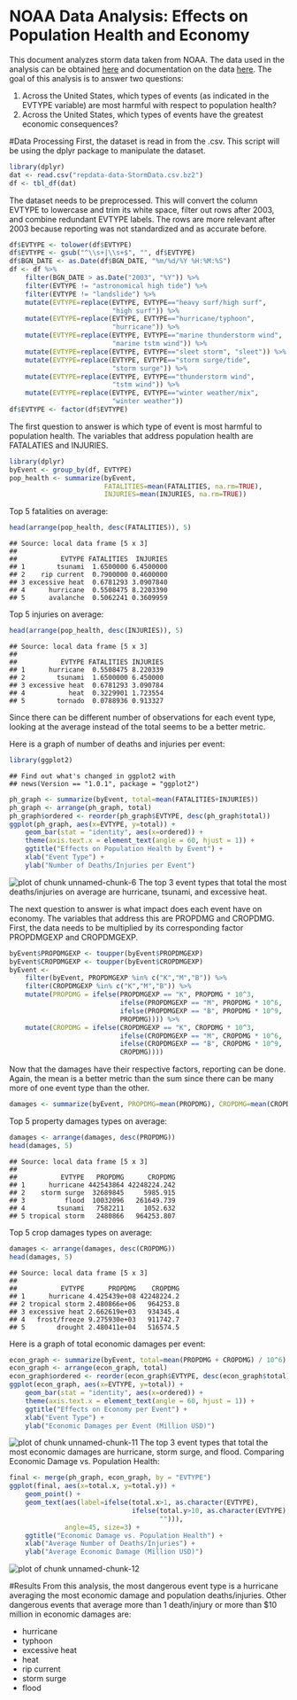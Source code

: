 NOAA Data Analysis: Effects on Population Health and Economy
=====================================================================
This document analyzes storm data taken from NOAA. The data used in the analysis can be obtained [here](https://d396qusza40orc.cloudfront.net/repdata%2Fdata%2FStormData.csv.bz2) and documentation on the data [here](https://d396qusza40orc.cloudfront.net/repdata%2Fpeer2_doc%2Fpd01016005curr.pdf). The goal of this analysis is to answer two questions:

1. Across the United States, which types of events (as indicated in the EVTYPE variable) are most harmful with respect to population health?
2. Across the United States, which types of events have the greatest economic consequences?

#Data Processing
First, the dataset is read in from the .csv. This script will be using the dplyr package to manipulate the dataset. 

```r
library(dplyr)
dat <- read.csv("repdata-data-StormData.csv.bz2")
df <- tbl_df(dat)
```
The dataset needs to be preprocessed. This will convert the column EVTYPE to lowercase and trim its white space, filter out rows after 2003, and combine redundant EVTYPE labels. The rows are more relevant after 2003 because reporting was not standardized and as accurate before.

```r
df$EVTYPE <- tolower(df$EVTYPE)
df$EVTYPE <- gsub("^\\s+|\\s+$", "", df$EVTYPE)
df$BGN_DATE <- as.Date(df$BGN_DATE, "%m/%d/%Y %H:%M:%S")
df <- df %>%
    filter(BGN_DATE > as.Date("2003", "%Y")) %>%
    filter(EVTYPE != "astronomical high tide") %>%
    filter(EVTYPE != "landslide") %>%
    mutate(EVTYPE=replace(EVTYPE, EVTYPE=="heavy surf/high surf", 
                          "high surf")) %>%
    mutate(EVTYPE=replace(EVTYPE, EVTYPE=="hurricane/typhoon", 
                          "hurricane")) %>%
    mutate(EVTYPE=replace(EVTYPE, EVTYPE=="marine thunderstorm wind",
                          "marine tstm wind")) %>%
    mutate(EVTYPE=replace(EVTYPE, EVTYPE=="sleet storm", "sleet")) %>%
    mutate(EVTYPE=replace(EVTYPE, EVTYPE=="storm surge/tide", 
                          "storm surge")) %>%
    mutate(EVTYPE=replace(EVTYPE, EVTYPE=="thunderstorm wind", 
                          "tstm wind")) %>%
    mutate(EVTYPE=replace(EVTYPE, EVTYPE=="winter weather/mix", 
                          "winter weather"))
df$EVTYPE <- factor(df$EVTYPE)
```
The first question to answer is which type of event is most harmful to population health. The variables that address population health are FATALATIES and INJURIES. 

```r
library(dplyr)
byEvent <- group_by(df, EVTYPE)
pop_health <- summarize(byEvent, 
                        FATALITIES=mean(FATALITIES, na.rm=TRUE),
                        INJURIES=mean(INJURIES, na.rm=TRUE))
```
Top 5 fatalities on average:

```r
head(arrange(pop_health, desc(FATALITIES)), 5)
```

```
## Source: local data frame [5 x 3]
## 
##           EVTYPE FATALITIES  INJURIES
## 1        tsunami  1.6500000 6.4500000
## 2    rip current  0.7900000 0.4600000
## 3 excessive heat  0.6781293 3.0907840
## 4      hurricane  0.5508475 8.2203390
## 5      avalanche  0.5062241 0.3609959
```
Top 5 injuries on average:

```r
head(arrange(pop_health, desc(INJURIES)), 5)
```

```
## Source: local data frame [5 x 3]
## 
##           EVTYPE FATALITIES INJURIES
## 1      hurricane  0.5508475 8.220339
## 2        tsunami  1.6500000 6.450000
## 3 excessive heat  0.6781293 3.090784
## 4           heat  0.3229901 1.723554
## 5        tornado  0.0788936 0.913327
```
Since there can be different number of observations for each event type, looking at the average instead of the total seems to be a better metric.

Here is a graph of number of deaths and injuries per event:

```r
library(ggplot2)
```

```
## Find out what's changed in ggplot2 with
## news(Version == "1.0.1", package = "ggplot2")
```

```r
ph_graph <- summarize(byEvent, total=mean(FATALITIES+INJURIES))
ph_graph <- arrange(ph_graph, total)
ph_graph$ordered <- reorder(ph_graph$EVTYPE, desc(ph_graph$total))
ggplot(ph_graph, aes(x=EVTYPE, y=total)) + 
    geom_bar(stat = "identity", aes(x=ordered)) +
    theme(axis.text.x = element_text(angle = 60, hjust = 1)) +
    ggtitle("Effects on Population Health by Event") + 
    xlab("Event Type") + 
    ylab("Number of Deaths/Injuries per Event")
```

![plot of chunk unnamed-chunk-6](figure/unnamed-chunk-6-1.png) 
The top 3 event types that total the most deaths/injuries on average are hurricane, tsunami, and excessive heat.

The next question to answer is what impact does each event have on economy. The variables that address this are PROPDMG and CROPDMG. First, the data needs to be multiplied by its corresponding factor PROPDMGEXP and CROPDMGEXP.

```r
byEvent$PROPDMGEXP <- toupper(byEvent$PROPDMGEXP)
byEvent$CROPDMGEXP <- toupper(byEvent$CROPDMGEXP)
byEvent <- 
    filter(byEvent, PROPDMGEXP %in% c("K","M","B")) %>%
    filter(CROPDMGEXP %in% c("K","M","B")) %>%
    mutate(PROPDMG = ifelse(PROPDMGEXP == "K", PROPDMG * 10^3,
                            ifelse(PROPDMGEXP == "M", PROPDMG * 10^6,
                            ifelse(PROPDMGEXP == "B", PROPDMG * 10^9,
                            PROPDMG)))) %>%
    mutate(CROPDMG = ifelse(CROPDMGEXP == "K", CROPDMG * 10^3,
                            ifelse(CROPDMGEXP == "M", CROPDMG * 10^6,
                            ifelse(CROPDMGEXP == "B", CROPDMG * 10^9,
                            CROPDMG))))
```
Now that the damages have their respective factors, reporting can be done. Again, the mean is a better metric than the sum since there can be many more of one event type than the other.

```r
damages <- summarize(byEvent, PROPDMG=mean(PROPDMG), CROPDMG=mean(CROPDMG))
```
Top 5 property damages types on average:

```r
damages <- arrange(damages, desc(PROPDMG))
head(damages, 5)
```

```
## Source: local data frame [5 x 3]
## 
##           EVTYPE   PROPDMG      CROPDMG
## 1      hurricane 442543864 42248224.242
## 2    storm surge  32689845     5985.915
## 3          flood  10032096   261649.739
## 4        tsunami   7582211     1052.632
## 5 tropical storm   2480866   964253.807
```
Top 5 crop damages types on average:

```r
damages <- arrange(damages, desc(CROPDMG))
head(damages, 5)
```

```
## Source: local data frame [5 x 3]
## 
##           EVTYPE      PROPDMG    CROPDMG
## 1      hurricane 4.425439e+08 42248224.2
## 2 tropical storm 2.480866e+06   964253.8
## 3 excessive heat 2.662619e+03   934345.4
## 4   frost/freeze 9.275930e+03   911742.7
## 5        drought 2.480411e+04   516574.5
```
Here is a graph of total economic damages per event:

```r
econ_graph <- summarize(byEvent, total=mean(PROPDMG + CROPDMG) / 10^6)
econ_graph <- arrange(econ_graph, total)
econ_graph$ordered <- reorder(econ_graph$EVTYPE, desc(econ_graph$total))
ggplot(econ_graph, aes(x=EVTYPE, y=total)) + 
    geom_bar(stat = "identity", aes(x=ordered)) +
    theme(axis.text.x = element_text(angle = 60, hjust = 1)) +
    ggtitle("Effects on Economy per Event") + 
    xlab("Event Type") + 
    ylab("Economic Damages per Event (Million USD)")
```

![plot of chunk unnamed-chunk-11](figure/unnamed-chunk-11-1.png) 
The top 3 event types that total the most economic damages are hurricane, storm surge, and flood.
Comparing Economic Damage vs. Population Health:

```r
final <- merge(ph_graph, econ_graph, by = "EVTYPE")
ggplot(final, aes(x=total.x, y=total.y)) + 
    geom_point() + 
    geom_text(aes(label=ifelse(total.x>1, as.character(EVTYPE),
                               ifelse(total.y>10, as.character(EVTYPE),
                                      ""))), 
              angle=45, size=3) +
    ggtitle("Economic Damage vs. Population Health") +
    xlab("Average Number of Deaths/Injuries") +
    ylab("Average Economic Damage (Million USD)")
```

![plot of chunk unnamed-chunk-12](figure/unnamed-chunk-12-1.png) 

#Results
From this analysis, the most dangerous event type is a hurricane averaging the most economic damage and population deaths/injuries. Other dangerous events that average more than 1 death/injury or more than $10 million in economic damages are:

- hurricane
- typhoon
- excessive heat
- heat
- rip current
- storm surge
- flood
